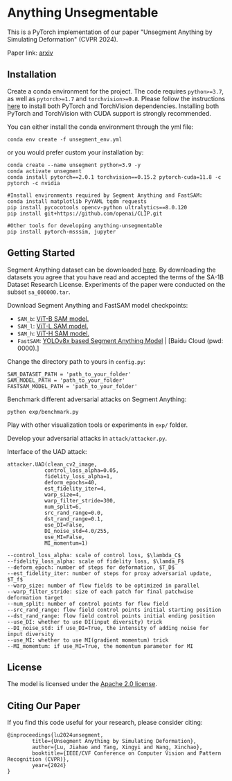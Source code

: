 # Anything Unsegmentable

This is a PyTorch implementation of our paper "Unsegment Anything by Simulating Deformation" (CVPR 2024).

Paper link: [arxiv](https://arxiv.org/abs/2404.02585)

## Installation

Create a conda environment for the project. The code requires `python>=3.7`, as well as `pytorch>=1.7` and `torchvision>=0.8`. Please follow the instructions [here](https://pytorch.org/get-started/locally/) to install both PyTorch and TorchVision dependencies. Installing both PyTorch and TorchVision with CUDA support is strongly recommended.


You can either install the conda environment through the yml file:
```shell
conda env create -f unsegment_env.yml
```

or you would prefer custom your installation by:

```shell
conda create --name unsegment python=3.9 -y
conda activate unsegment
conda install pytorch==2.0.1 torchvision==0.15.2 pytorch-cuda=11.8 -c pytorch -c nvidia

#Install environments required by Segment Anything and FastSAM:
conda install matplotlib PyYAML tqdm requests
pip install pycocotools opencv-python ultralytics==8.0.120
pip install git+https://github.com/openai/CLIP.git

#Other tools for developing anything-unsegmentable
pip install pytorch-msssim, jupyter
```

## <a name="GettingStarted"></a>Getting Started

Segment Anything dataset can be downloaded [here](https://ai.meta.com/datasets/segment-anything-downloads/). By downloading the datasets you agree that you have read and accepted the terms of the SA-1B Dataset Research License. Experiments of the paper were conducted on the subset `sa_000000.tar`. 


Download Segment Anything and FastSAM model checkpoints:
- `SAM_b`: [ViT-B SAM model.](https://dl.fbaipublicfiles.com/segment_anything/sam_vit_b_01ec64.pth)
- `SAM_l`: [ViT-L SAM model.](https://dl.fbaipublicfiles.com/segment_anything/sam_vit_l_0b3195.pth)
- `SAM_h`: [ViT-H SAM model.](https://dl.fbaipublicfiles.com/segment_anything/sam_vit_h_4b8939.pth)
- `FastSAM`: [YOLOv8x based Segment Anything Model](https://drive.google.com/file/d/1m1sjY4ihXBU1fZXdQ-Xdj-mDltW-2Rqv/view?usp=sharing) | [Baidu Cloud (pwd: 0000).]


Change the directory path to yours in `config.py`:
```
SAM_DATASET_PATH = 'path_to_your_folder'
SAM_MODEL_PATH = 'path_to_your_folder'
FASTSAM_MODEL_PATH = 'path_to_your_folder'
```

Benchmark different adversarial attacks on Segment Anything:
```
python exp/benchmark.py
```

Play with other visualization tools or experiments in `exp/` folder.

Develop your adversarial attacks in `attack/attacker.py`.

Interface of the UAD attack:
```
attacker.UAD(clean_cv2_image,
            control_loss_alpha=0.05, 
            fidelity_loss_alpha=1, 
            deform_epochs=40, 
            est_fidelity_iter=4,
            warp_size=4, 
            warp_filter_stride=300, 
            num_split=6, 
            src_rand_range=0.0, 
            dst_rand_range=0.1,
            use_DI=False, 
            DI_noise_std=4.0/255, 
            use_MI=False, 
            MI_momentum=1)

--control_loss_alpha: scale of control loss, $\lambda_C$
--fidelity_loss_alpha: scale of fidelity loss, $\lamda_F$
--deform_epoch: number of steps for deformation, $T_D$
--est_fidelity_iter: number of steps for proxy adversarial update, $T_f$
--warp_size: number of flow fields to be optimized in parallel
--warp_filter_stride: size of each patch for final patchwise deformation target
--num_split: number of control points for flow field
--src_rand_range: flow field control points initial starting position
--dst_rand_range: flow field control points initial ending position
--use_DI: whether to use DI(input diversity) trick
--DI_noise_std: if use_DI=True, the intensity of adding noise for input diversity
--use_MI: whether to use MI(gradient momentum) trick
--MI_momemtum: if use_MI=True, the momentum parameter for MI
```

## License

The model is licensed under the [Apache 2.0 license](LICENSE).


## Citing Our Paper

If you find this code useful for your research, please consider citing:

```
@inproceedings{lu2024unsegment,
        title={Unsegment Anything by Simulating Deformation},
        author={Lu, Jiahao and Yang, Xingyi and Wang, Xinchao},
        booktitle={IEEE/CVF Conference on Computer Vision and Pattern Recognition (CVPR)},
        year={2024}
}
```
